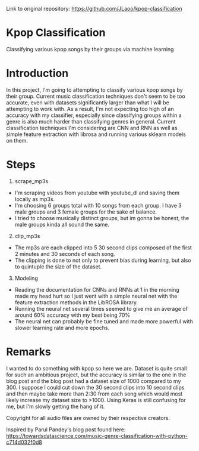 Link to original repository: https://github.com/JLaoo/kpop-classification

# Kpop Classification
Classifying various kpop songs by their groups via machine learning

# Introduction
In this project, I'm going to attempting to classify various kpop songs by their group. Current music classification techniques don't seem to be too accurate, even with datasets significantly larger than what I will be attempting to work with. As a result, I'm not expecting too high of an accuracy with my classifier, especially since classifying groups within a genre is also much harder than classifying genres in general. Current classification techniques I'm considering are CNN and RNN as well as simple feature extraction with librosa and running various sklearn models on them.

# Steps
1) scrape_mp3s
- I'm scraping videos from youtube with youtube_dl and saving them locally as mp3s.
- I'm choosing 6 groups total with 10 songs from each group. I have 3 male groups and 3 female groups for the sake of balance.
- I tried to choose musically distinct groups, but im gonna be honest, the male groups kinda all sound the same.
2) clip_mp3s
- The mp3s are each clipped into 5 30 second clips composed of the first 2 minutes and 30 seconds of each song.
- The clipping is done to not only to prevent bias during learning, but also to quintuple the size of the dataset.
3) Modeling
- Reading the documentation for CNNs and RNNs at 1 in the morning made my head hurt so I just went with a simple neural net with the feature extraction methods in the LibROSA library.
- Running the neural net several times seemed to give me an average of around 60% accuracy with my best being 70%
- The neural net can probably be fine tuned and made more powerful with slower learning rate and more epochs.

# Remarks
I wanted to do something with kpop so here we are. Dataset is quite small for such an ambitious project, but the accuracy is similar to the one in the blog post and the blog post had a dataset size of 1000 compared to my 300. I suppose I could cut down the 30 second clips into 10 second clips and then maybe take more than 2:30 from each song which would most likely increase my dataset size to >1000. Using Keras is still confusing for me, but I'm slowly getting the hang of it.

Copyright for all audio files are owned by their respective creators.

Inspired by Parul Pandey's blog post found here: https://towardsdatascience.com/music-genre-classification-with-python-c714d032f0d8

